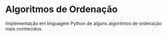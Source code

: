 # Algoritmos de Ordenação
Implementação em linguagem Python de alguns algoritmos de ordenação mais conhecidos. 

